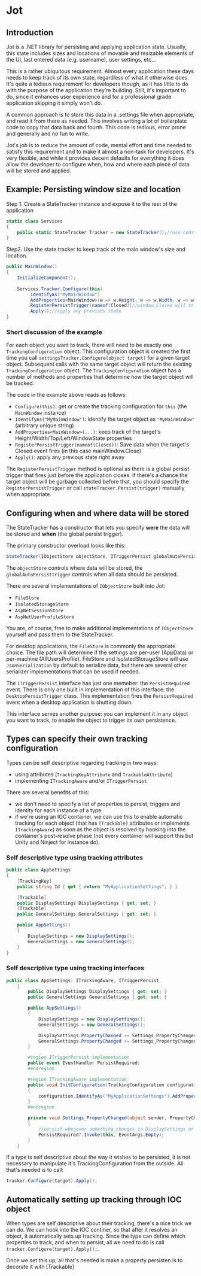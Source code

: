 # Jot

## Introduction 
Jot is a .NET library for persisting and applying application state. Usually, this state includes sizes and locations of movable and resizable elements of the UI, last entered data (e.g. username), user settings, etc...

This is a rather ubiquitous requirement. Almost every application these days needs to keep track of its own state, regardless of what it otherwise does. It's quite a tedious requirement for developers though, as it has little to do with the purpose of the application they're building. Still, it's important to do, since it enhances user experience and for a professional grade application skipping it simply won't do. 

A common approach is to store this data in a .settings file when appropriate, and read it from there as needed. This involves writing a lot of boilerplate code to copy that data back and fourth. This code is tedious, error prone and generally and no fun to write.  
 
Jot's job is to reduce the amount of code, mental effort and time needed to satisfy this requirement and to make it almost a non-task for developers. It's very flexible, and while it provides decent defaults for everything it does allow the developer to configure when, how and where each piece of data will be stored and applied.


## Example: Persisting window size and location

Step 1. Create a StateTracker instance and expose it to the rest of the application
``` C#
static class Services
{
    public static StateTracker Tracker = new StateTracker();//use constructor overloads to configure how data is stored
}
```
Step2. Use the state tracker to keep track of the main window's size and location.
``` C#
public MainWindow()
{
    InitializeComponent();
    
    Services.Tracker.Configure(this)
        .IdentifyAs("MyMainWindow")
        .AddProperties<MainWindow>(w => w.Height, w => w.Width, w => w.Left, w => w.Top, w => w.WindowState)
        .RegisterPersistTrigger(nameof(Closed))//window.Closed will trigger persist
        .Apply();//apply any previous state 
}

```

### Short discussion of the example
For each object you want to track, there will need to be exactly one `TrackingConfiguration` object. This configuration object is created the first time you call `settingsTracker.Configure(object target)` for a given target object. Subsequent calls with the same target object will return the existing `TrackingConfiguration` object. The `TrackingConfiguration` object has a number of methods and properties that determine how the target object will be tracked. 

The code in the example above reads as follows:  
- `Configure(this)`: get or create the tracking configuration for `this` (the `MainWindow` instance)
- `IdentifyAs("MyMainWindow")`: identify the target object as `"MyMainWindow"` (arbitrary unique string)
- `AddProperties<MainWindow>(...)`: keep track of the target's Height/Width/Top/Left/WindowState properties
- `RegisterPersistTrigger(nameof(Closed))`: Save data when the target's Closed event fires (in this case mainWindow.Close)
- `Apply()`: apply any previous state right away
 
The `RegisterPersistTrigger` method is optional as there is a global persist trigger that fires just before the application closes. If there's a chance the target object will be garbage collected before that, you should specify the `RegisterPersistTrigger` or call `stateTracker.Persist(trigger)` manually when appropriate.

## Configuring when and where data will be stored
The StateTracker has a constructor that lets you specify **were** the data will be stored and **when** (the global persist trigger).

The primary constructor overload looks like this:  
``` C#
StateTracker(IObjectStore objectStore, ITriggerPersist globalAutoPersistTrigger)
```
The `objectStore` controls where data will be stored, the `globalAutoPersistTrigger` controls when all data should be persisted. 

There are several implementations of `IObjectStore` built into Jot:
- `FileStore`
- `IsolatedStorageStore`
- `AspNetSessionStore`
- `AspNetUserProfileStore `

You are, of course, free to make additional implementations of `IObjectStore` yourself and pass them to the StateTracker. 

For desktop applications, the `FileStore` is commonly the appropriate choice. The file path will determine if the settings are per-user (AppData) or per-machine (AllUsersProfile). FileStore and IsolatedStorageStore will use `JsonSerialization` by default to serialize data, but there are several other serializer implementations that can be used if needed.  

The `ITriggerPersist` interface has just one memeber: the `PersistRequired` event. There is only one built in implementation of this interface: the `DesktopPersistTrigger` class. This implementation fires the `PersistRequired` event when a desktop application is shutting down. 

This interface serves another purpose: you can implement it in any object you want to track, to enable the object to trigger its own persistence.      

## Types can specify their own tracking configuration 
Types can be self descriptive regarding tracking in two ways: 
- using attributes (`TrackingKeyAttribute` and `TrackableAttribute`)
- implementing `ITrackingAware` and/or `ITriggerPersist`

There are several benefits of this:
- we don't need to specify a list of properties to persist, triggers and identity for each instance of a type
- if we're using an IOC container, we can use this to enable automatic tracking for each object (that has `[Trackable]` attributes or implements `ITrackingAware`) as soon as the object is resolved by hooking into the container's post-resolve phase (not every container will support this but Unity and Ninject for instance do).    

### Self descriptive type using tracking attributes

``` C#
public class AppSettings
{
	[TrackingKey]
	public string Id { get { return "MyApplicationSettings"; } }

    [Trackable]
    public DisplaySettings DisplaySettings { get; set; }
    [Trackable]
    public GeneralSettings GeneralSettings { get; set; }

    public AppSettings()
    {
        DisplaySettings = new DisplaySettings();
        GeneralSettings = new GeneralSettings();
    }
}
```

### Self descriptive type using tracking interfaces
``` C#
public class AppSettings: ITrackingAware, ITriggerPersist
    {
		public DisplaySettings DisplaySettings { get; set; }
        public GeneralSettings GeneralSettings { get; set; }

        public AppSettings()
        {
            DisplaySettings = new DisplaySettings();
            GeneralSettings = new GeneralSettings();

			DisplaySettings.PropertyChanged += Settings_PropertyChanged;
			GeneralSettings.PropertyChanged += Settings_PropertyChanged
		}

		#region ITriggerPersist implementation
		public event EventHandler PersistRequired;
		#endregion

		#region ITrackingAware implementation
		public void InitConfiguration(TrackingConfiguration configuration)
		{
			configuration.IdentifyAs("MyApplicationSettings").AddProperties<AppSettings>(s => s.DisplaySettings, s => s.GeneralSettings);
		}
		#endregion

		private void Settings_PropertyChanged(object sender, PropertyChangedEventArgs e)
		{
			//persist whenever something changes in DisplaySettings or GeneralSettings
			PersistRequired?.Invoke(this, EventArgs.Empty);
		}
	}
```

If a type is self descriptive about the way it wishes to be persisted, it is not necessary to manipulate it's TrackingConfiguration from the outside. All that's needed is to call: 

``` C#
tracker.Configure(target).Apply();
```

## Automatically setting up tracking through IOC object
When types are self descriptive about their tracking, there's a nice trick we can do. We can hook into the IOC continer, so that after it resolves an object, it automatically sets up tracking. Since the type can define which properties to track, and when to persist, all we need to do is call `tracker.Configure(target).Apply();`.

Once we set this up, all that's needed is make a property persisten is to decorate it with [Trackable]   

